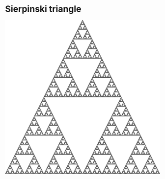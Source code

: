 # Sierpinski triangle

![alt text](https://github.com/Benjamin-Loison/Sierpinski-s-triangle/raw/master/results/13.png)

